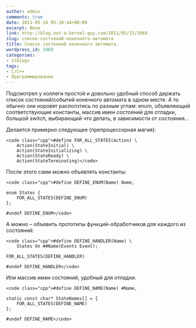 ```yaml
---
author: admin
comments: true
date: 2011-05-16 05:10:44+00:00
excerpt: None
link: http://blog.not-a-kernel-guy.com/2011/05/15/1069
slug: список-состояний-конечного-автомата
title: Список состояний конечного автомата.
wordpress_id: 1069
categories:
- itblogs
tags:
- C/C++
- Программирование
---
```


Подсмотрел у коллеги простой и довольно удобный способ держать список состояний/событий конечного автомата в одном месте. А то обычно они норовят расползтись по разным углам: enum, объявляющий соответствующие константы, массив имен состояний для отладки, большой switch, выбирающий что делать, в зависимости от состояния…

<!-- more -->Делается примерно следующее (препроцессорная магия):


    
    <code class="cpp">#define FOR_ALL_STATES(Action) \
        Action(StateInitial) \
        Action(StateInitializing) \
        Action(StateReady) \
        Action(StateTerminating)</code>



После этого сами можно объявлять константы:


    
    <code class="cpp">#define DEFINE_ENUM(Name) Name,
    
    enum States {
        FOR_ALL_STATES(DEFINE_ENUM)
    };
    
    #undef DEFINE_ENUM</code>



А можно – объявить прототипы функций-обработчиков для каждого из состояний:


    
    <code class="cpp">#define DEFINE_HANDLER(Name) \
        States On ##Name(Events Event);
    
    FOR_ALL_STATES(DEFINE_HANDLER)
    
    #undef DEFINE_HANDLER</code>



Или массив имен состояний, удобный для отладки:


    
    <code class="cpp">#define DEFINE_NAME(Name) #Name,
    
    static const char* StateNames[] = {
        FOR_ALL_STATES(DEFINE_NAME)
    };
    
    #undef DEFINE_NAME</code>



